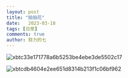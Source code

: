 ```yaml
---
layout: post
title: "拍拍花"
date:   2023-03-18
tags: [日常]
comments: true
author: 努力的七
---
```


<!-- more -->

![xbtc33e171778a6b5253be4ebe3de5502c17](https://cdn.xiejiaqi.cn/2023/03/18/641572fd0e997.jpg!img)

![xbtcdb4604e2ee651d8314b213f1c06bf962](https://cdn.xiejiaqi.cn/2023/03/18/6415732a55f20.jpg!img)​

